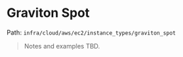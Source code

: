 # Graviton Spot

Path: `infra/cloud/aws/ec2/instance_types/graviton_spot`

> Notes and examples TBD.
